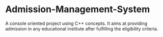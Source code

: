 # Admission-Management-System
A console oriented project using C++ concepts. It aims at providing admission in any educational institute after fulfilling the eligibility criteria.
